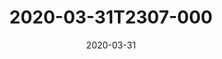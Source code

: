 ---
date: 2020-03-31
title: 2020-03-31T2307-000
hero: 2020/2020-03-31T2307-000.jpeg

# briefly describe the image…
alt: ''

# insert the closed caption text after the three-dash break…
# (include line-breaks, punctuation, and capitalization)
---